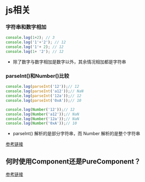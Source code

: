 js相关
===
### 字符串和数字相加
  ```js
  console.log(1+2); // 3
  console.log('1'+'2'); // 12
  console.log('1'+ 2); // 12  
  console.log(1+ '2'); // 12 
  ```
  * 除了数字与数字相加是数字以外，其余情况相加都是字符串 

### parseInt()和Number()比较

```js
console.log(parseInt('12'));// 12
console.log(parseInt('a12'));// NaN
console.log(parseInt('12a'));// 12
console.log(parseInt('0xA'));// 10
```

```js
console.log(Number('12'));// 12
console.log(Number('a12'));// NaN
console.log(Number('12a'));// NaN
console.log(Number('0xA'));// 10
```
* parseInt() 解析的是部分字符串，而 Number 解析的是整个字符串

[参考链接](https://blog.csdn.net/extendworld/article/details/78909352)


何时使用Component还是PureComponent？
---

[参考链接](https://segmentfault.com/a/1190000014979065)